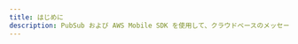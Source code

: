 ```yaml
---
title: はじめに
description: PubSub および AWS Mobile SDK を使用して、クラウドベースのメッセージ指向ミドルウェアとの接続を統合する方法を学びます。 PubSub を使用して、アプリケーションインスタンスとアプリケーションのバックエンド間のメッセージを渡すことができ、リアルタイムの対話型エクスペリエンスを作成できます。
---
```


<inline-fragment src="~/sdk/fragments/library-callout.md"></inline-fragment>

<inline-fragment platform="ios" src="~/sdk/pubsub/fragments/ios/getting-started.md"></inline-fragment> <inline-fragment platform="android" src="~/sdk/pubsub/fragments/android/getting-started.md"></inline-fragment>